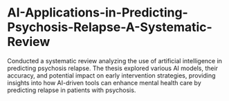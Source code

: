 # AI-Applications-in-Predicting-Psychosis-Relapse-A-Systematic-Review
Conducted a systematic review analyzing the use of artificial intelligence in predicting psychosis relapse. The thesis explored various AI models, their accuracy, and potential impact on early intervention strategies, providing insights into how AI-driven tools can enhance mental health care by predicting relapse in patients with psychosis.

